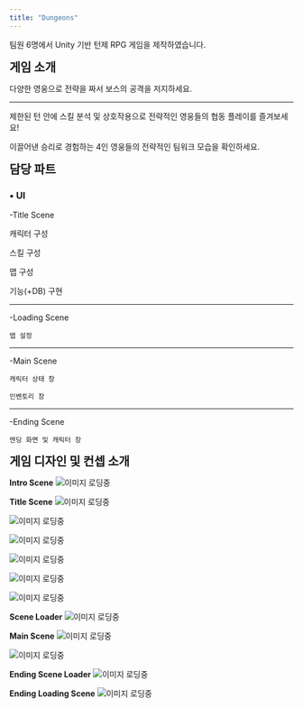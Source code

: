 ```yaml
---
title: "Dungeons"
---
```


팀원 6명에서 Unity 기반 턴제 RPG 게임을 제작하였습니다.

<!--more-->


**<span style="font-size: 1.5em;">게임 소개</span>**

다양한 영웅으로 전략을 짜서 보스의 공격을 저지하세요.

___________________________________________________

제한된 턴 안에 스킬 분석 및 상호작용으로 전략적인 영웅들의 협동 플레이를 즐겨보세요!

이끌어낸 승리로 경험하는 4인 영웅들의 전략적인 팀워크 모습을 확인하세요.


**<span style="font-size: 1.5em;">담당 파트</span>**

### • UI

  -Title Scene

  캐릭터 구성

  스킬 구성
 
  맵 구성

  기능(+DB) 구현

___________________________________________________

   -Loading Scene

    맵 설정

___________________________________________________

   -Main Scene

    캐릭터 상태 창

    인벤토리 창

___________________________________________________

   -Ending Scene

    엔딩 화면 및 캐릭터 창


**<span style="font-size: 1.5em;">게임 디자인 및 컨셉 소개</span>**


**Intro Scene**
![이미지 로딩중](featured(2).png)


**Title Scene**
![이미지 로딩중](featured(3).png)


![이미지 로딩중](featured(4).png)


![이미지 로딩중](featured(5).png)


![이미지 로딩중](featured(6).png)


![이미지 로딩중](featured(7).png)


![이미지 로딩중](featured(8).png)


**Scene Loader**
![이미지 로딩중](featured(9).png)


**Main Scene**
![이미지 로딩중](featured(10).png)


![이미지 로딩중](featured(11).png )


**Ending Scene Loader**
![이미지 로딩중](featured(12).png)


**Ending Loading Scene**
![이미지 로딩중](featured(13).png)
